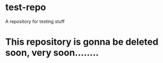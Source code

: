# test-repo
A repository for testing stuff

# This repository is gonna be deleted soon, very soon........
